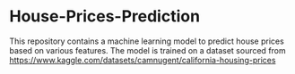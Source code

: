 # House-Prices-Prediction
This repository contains a machine learning model to predict house prices based on various features. The model is trained on a dataset sourced from https://www.kaggle.com/datasets/camnugent/california-housing-prices
